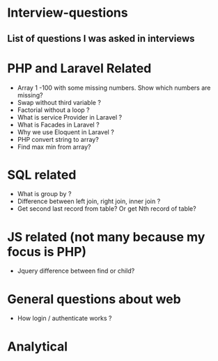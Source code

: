 # Interview-questions

## List of questions I was asked in interviews 

# PHP and Laravel Related
- Array 1 -100 with some missing numbers. Show which numbers are missing? 
- Swap without third variable ?
- Factorial without a loop ? 
- What is service Provider in Laravel ?
- What is Facades in Laravel ? 
- Why we use Eloquent in Laravel ? 
- PHP convert string to array? 
- Find max min from array? 

# SQL related
- What is group by ? 
- Difference between left join, right join, inner join ? 
- Get second last record from table? Or get Nth record of table? 


# JS related (not many because my focus is PHP)
- Jquery difference between find or child? 

# General questions about web
- How login / authenticate works ? 

# Analytical  
